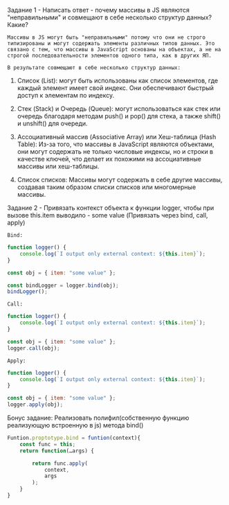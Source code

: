 Задание 1 - Написать ответ - почему массивы в JS являются "неправильными" и совмещают в себе несколько структур данных? Какие?

`Массивы в JS могут быть "неправильными" потому что они не строго типизированы и могут содержать элементы различных типов данных.
Это связано с тем, что массивы в JavaScript основаны на объектах, а не на строгой последовательности элементов одного типа, как в других ЯП.`

`В результате совмещают в себе несколько структур данных:`

1) Список (List): могут быть использованы как список элементов, где каждый элемент имеет свой индекс. Они обеспечивают быстрый доступ к элементам по индексу.

2) Стек (Stack) и Очередь (Queue): могут использоваться как стек или очередь благодаря методам push() и pop() для стека, а также shift() и unshift() для очереди.

3) Ассоциативный массив (Associative Array) или Хеш-таблица (Hash Table): Из-за того, что массивы в JavaScript являются объектами, они могут содержать не только числовые индексы, но и строки в качестве ключей, что делает их похожими на ассоциативные массивы или хеш-таблицы.

4) Список списков: Массивы могут содержать в себе другие массивы, создавая таким образом списки списков или многомерные массивы.

Задание 2 - Привязать контекст объекта к функции logger, чтобы при вызове this.item выводило - some value (Привязать через bind, call, apply)

`Bind:`
```javascript
function logger() {
    console.log(`I output only external context: ${this.item}`);
}

const obj = { item: "some value" };

const bindLogger = logger.bind(obj);
bindLogger();
```

`Call:`
```javascript
function logger() {
    console.log(`I output only external context: ${this.item}`);
}

const obj = { item: "some value" };
logger.call(obj); 
```

`Apply:`
```javascript
function logger() {
    console.log(`I output only external context: ${this.item}`);
}

const obj = { item: "some value" };
logger.apply(obj);
```

Бонус задание: Реализовать полифил(собственную функцию реализующую встроенную в js) метода bind()

```javascript
Funtion.proptotype.bind = funtion(context){
	const func = this;
	return function(…args) {

		return func.apply(
			context,
			args
		);
	}
}
```
